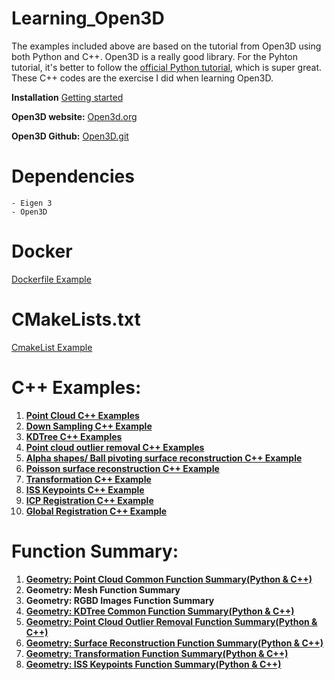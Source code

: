 # Learning_Open3D
The examples included above are based on the tutorial from Open3D using both Python and C++. Open3D is a really good library. For the Pyhton tutorial, it's better to follow the [official Python tutorial](http://www.open3d.org/docs/release/getting_started.html), which is super great. These C++ codes are the exercise I did when learning Open3D.

**Installation** [Getting started](http://www.open3d.org/docs/release/getting_started.html)

**Open3D website:** [Open3d.org](http://www.open3d.org/)

**Open3D Github:** [Open3D.git](https://github.com/intel-isl/Open3D)

# Dependencies
    - Eigen 3
    - Open3D
# Docker
[Dockerfile Example](https://github.com/LYON-WANG/Learning_Open3D/blob/master/2_KDTree/Dockerfile)

# CMakeLists.txt
[CmakeList Example](https://github.com/LYON-WANG/Learning_Open3D/blob/master/2_KDTree/CMakeLists.txt)

# C++ Examples:
1. [**Point Cloud C++ Examples**](https://github.com/LYON-WANG/Learning_Open3D/tree/master/1_pointCloud/src)
2. [**Down Sampling C++ Example**](https://github.com/LYON-WANG/Learning_Open3D/blob/master/1_pointCloud/src/Down_Sampling.cpp)
3. [**KDTree C++ Examples**](https://github.com/LYON-WANG/Learning_Open3D/tree/master/2_KDTree/src)
4. [**Point cloud outlier removal C++ Examples**](https://github.com/LYON-WANG/Learning_Open3D/blob/master/3_OutlierRemoval/src/OutlierRemoval.cpp)
5. [**Alpha shapes/ Ball pivoting surface reconstruction C++ Example**](https://github.com/LYON-WANG/Learning_Open3D/blob/master/5_SurfaceReconstruction/src/SurfaceReconstruction.cpp)
6. [**Poisson surface reconstruction C++ Example**](https://github.com/LYON-WANG/Learning_Open3D/blob/master/5_SurfaceReconstruction/src/PoissonReconstruction.cpp)
7. [**Transformation C++ Example**](https://github.com/LYON-WANG/Learning_Open3D/blob/master/6_Transformation/src/Transformation.cpp)
8. [**ISS Keypoints C++ Example**](https://github.com/LYON-WANG/Learning_Open3D/blob/master/7_ISSKeypoint/src/ISSKeypoint.cpp)
9. [**ICP Registration C++ Example**](https://github.com/LYON-WANG/Learning_Open3D/blob/master/9_ICPRegistration/src/ICPRegistration.cpp)
10. [**Global Registration C++ Example**](https://github.com/LYON-WANG/Learning_Open3D/blob/master/11_GlobalRegistration/src/GlobalRegistration.cpp)

# Function Summary:
1. [**Geometry: Point Cloud Common Function Summary(Python & C++)**](https://github.com/LYON-WANG/Learning_Open3D/blob/master/1_pointCloud/README.md)
2. **Geometry: Mesh Function Summary**
3. **Geometry: RGBD Images Function Summary**
4. [**Geometry: KDTree Common Function Summary(Python & C++)**](https://github.com/LYON-WANG/Learning_Open3D/blob/master/2_KDTree/README.md)
5. [**Geometry: Point Cloud Outlier Removal Function Summary(Python & C++)**](https://github.com/LYON-WANG/Learning_Open3D/blob/master/3_OutlierRemoval/README.md)
6. [**Geometry: Surface Reconstruction Function Summary(Python & C++)**](https://github.com/LYON-WANG/Learning_Open3D/blob/master/5_SurfaceReconstruction/README.md)
7. [**Geometry: Transformation Function Summary(Python & C++)**](https://github.com/LYON-WANG/Learning_Open3D/blob/master/6_Transformation/README.md)
8. [**Geometry: ISS Keypoints Function Summary(Python & C++)**](https://github.com/LYON-WANG/Learning_Open3D/blob/master/7_ISSKeypoint/README.md)